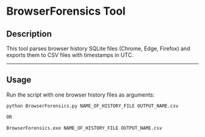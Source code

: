 # BrowserForensics Tool

## Description
This tool parses browser history SQLite files (Chrome, Edge, Firefox) and exports them to CSV files with timestamps in UTC.

---

## Usage

Run the script with one browser history files as arguments:

```bash
python BrowserForensics.py NAME_OF_HISTORY_FILE OUTPUT_NAME.csv

OR

BrowserForensics.exe NAME_OF_HISTORY_FILE OUTPUT_NAME.csv
